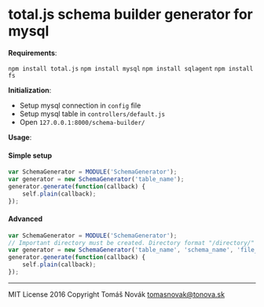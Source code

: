# total.js schema builder generator for mysql

__Requirements__:

`npm install total.js`
`npm install mysql`
`npm install sqlagent`
`npm install fs`

__Initialization__:

- Setup mysql connection in `config` file
- Setup mysql table in `controllers/default.js`
- Open `127.0.0.1:8000/schema-builder/`

__Usage__:

#### Simple setup

```javascript
var SchemaGenerator = MODULE('SchemaGenerator');
var generator = new SchemaGenerator('table_name');
generator.generate(function(callback) {
	self.plain(callback);
});
```

#### Advanced
```javascript
var SchemaGenerator = MODULE('SchemaGenerator');
// Important directory must be created. Directory format "/directory/" must be preserved
var generator = new SchemaGenerator('table_name', 'schema_name', 'file_name', '/directory/');
generator.generate(function(callback) {
	self.plain(callback);
});
```
---
MIT License
2016 Copyright Tomáš Novák <tomasnovak@tonova.sk>

